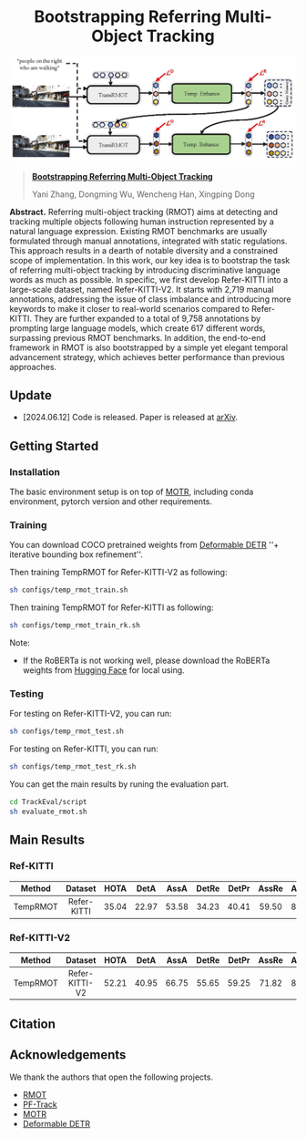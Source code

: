 <div align="center">
<h1>
<b>
Bootstrapping Referring Multi-Object Tracking</b>
</h1>
</div>

<p align="center"><img src="./figs/framework.jpg" width="800"/></p>

> **[Bootstrapping Referring Multi-Object Tracking](http://arxiv.org/abs/2406.05039)**
>
> Yani Zhang, Dongming Wu, Wencheng Han, Xingping Dong

**Abstract.**
Referring multi-object tracking (RMOT) aims at detecting and tracking multiple objects following human instruction represented by a natural language expression. Existing RMOT benchmarks are usually formulated through manual annotations, integrated with static regulations. This approach results in a dearth of notable diversity and a constrained scope of implementation. In this work, our key idea is to bootstrap the task of referring multi-object tracking by introducing discriminative language words as much as possible. In specific, we first develop Refer-KITTI into a large-scale dataset, named Refer-KITTI-V2. It starts with 2,719 manual annotations, addressing the issue of class imbalance and introducing more keywords to make it closer to real-world scenarios compared to Refer-KITTI. They are further expanded to a total of 9,758 annotations by prompting large language models, which create 617 different words, surpassing previous RMOT benchmarks. In addition, the end-to-end framework in RMOT is also bootstrapped by a simple yet elegant temporal advancement strategy, which achieves better performance than previous approaches. 

## Update
- [2024.06.12] Code is released. Paper is released at [arXiv](http://arxiv.org/abs/2406.05039).

## Getting Started
### Installation

The basic environment setup is on top of [MOTR](https://github.com/megvii-research/MOTR), including conda environment, pytorch version and other requirements. 


### Training
You can download COCO pretrained weights from [Deformable DETR](https://github.com/fundamentalvision/Deformable-DETR) ''+ iterative bounding box refinement''.

Then training TempRMOT for Refer-KITTI-V2 as following:
```bash 
sh configs/temp_rmot_train.sh
```

Then training TempRMOT for Refer-KITTI as following:
```bash 
sh configs/temp_rmot_train_rk.sh
```

Note:
- If the RoBERTa is not working well, please download the RoBERTa weights from [Hugging Face](https://huggingface.co/roberta-base/tree/main) for local using.

### Testing
For testing on Refer-KITTI-V2, you can run:
```bash
sh configs/temp_rmot_test.sh
```

For testing on Refer-KITTI, you can run:
```bash
sh configs/temp_rmot_test_rk.sh
```

You can get the main results by runing the evaluation part.
```bash
cd TrackEval/script
sh evaluate_rmot.sh
```

## Main Results

### Ref-KITTI

| **Method** | **Dataset** | **HOTA** | **DetA** | **AssA** | **DetRe** | **DetPr** | **AssRe** | **AssRe** | **LocA** |                                           **URL**                                           |
|:----------:|:-----------:|:--------:|:--------:|:--------:|:---------:|:---------:|:---------:|-----------|----------| :-----------------------------------------------------------------------------------------: |
| TempRMOT  | Refer-KITTI |  35.04   |  22.97   |  53.58   |   34.23   |   40.41   |   59.50   | 81.29     | 91.19    | [model](https://github.com/zyn213/TempRMOT/releases/download/v1.0/checkpoint_rk.pth) |

### Ref-KITTI-V2
| **Method** | **Dataset** | **HOTA** | **DetA** | **AssA** | **DetRe** | **DetPr** | **AssRe** | **AssRe** | **LocA** |                                           **URL**                                           |
|:----------:|:-----------:|:--------:|:--------:|:--------:|:---------:|:---------:|:---------:|-----------|----------| :-----------------------------------------------------------------------------------------: |
| TempRMOT  | Refer-KITTI-V2 |  52.21   |  40.95   |  66.75   |   55.65   |   59.25   |   71.82   | 87.76     | 90.40    | [model](https://github.com/wudongming97/RMOT/releases/download/v1.0/checkpoint_rk2.pth) |


## Citation


## Acknowledgements
We thank the authors that open the following projects. 
- [RMOT](https://github.com/wudongming97/RMOT)
- [PF-Track](https://github.com/TRI-ML/PF-Track)
- [MOTR](https://github.com/megvii-research/MOTR)
- [Deformable DETR](https://github.com/fundamentalvision/Deformable-DETR)







